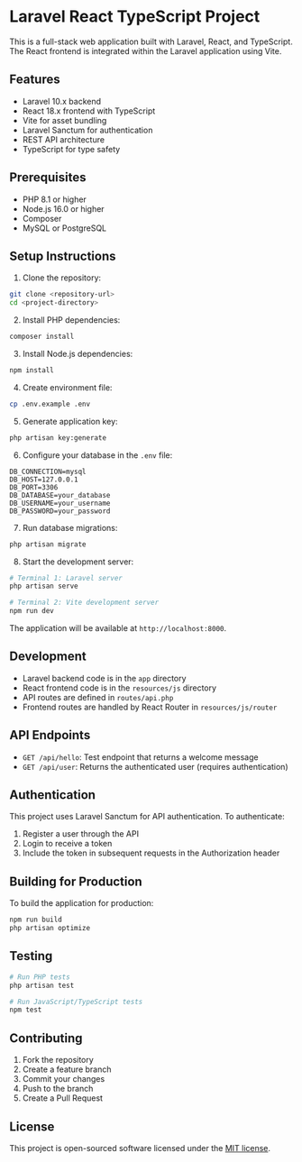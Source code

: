 # Laravel React TypeScript Project

This is a full-stack web application built with Laravel, React, and TypeScript. The React frontend is integrated within the Laravel application using Vite.

## Features

- Laravel 10.x backend
- React 18.x frontend with TypeScript
- Vite for asset bundling
- Laravel Sanctum for authentication
- REST API architecture
- TypeScript for type safety

## Prerequisites

- PHP 8.1 or higher
- Node.js 16.0 or higher
- Composer
- MySQL or PostgreSQL

## Setup Instructions

1. Clone the repository:
```bash
git clone <repository-url>
cd <project-directory>
```

2. Install PHP dependencies:
```bash
composer install
```

3. Install Node.js dependencies:
```bash
npm install
```

4. Create environment file:
```bash
cp .env.example .env
```

5. Generate application key:
```bash
php artisan key:generate
```

6. Configure your database in the `.env` file:
```
DB_CONNECTION=mysql
DB_HOST=127.0.0.1
DB_PORT=3306
DB_DATABASE=your_database
DB_USERNAME=your_username
DB_PASSWORD=your_password
```

7. Run database migrations:
```bash
php artisan migrate
```

8. Start the development server:
```bash
# Terminal 1: Laravel server
php artisan serve

# Terminal 2: Vite development server
npm run dev
```

The application will be available at `http://localhost:8000`.

## Development

- Laravel backend code is in the `app` directory
- React frontend code is in the `resources/js` directory
- API routes are defined in `routes/api.php`
- Frontend routes are handled by React Router in `resources/js/router`

## API Endpoints

- `GET /api/hello`: Test endpoint that returns a welcome message
- `GET /api/user`: Returns the authenticated user (requires authentication)

## Authentication

This project uses Laravel Sanctum for API authentication. To authenticate:

1. Register a user through the API
2. Login to receive a token
3. Include the token in subsequent requests in the Authorization header

## Building for Production

To build the application for production:

```bash
npm run build
php artisan optimize
```

## Testing

```bash
# Run PHP tests
php artisan test

# Run JavaScript/TypeScript tests
npm test
```

## Contributing

1. Fork the repository
2. Create a feature branch
3. Commit your changes
4. Push to the branch
5. Create a Pull Request

## License

This project is open-sourced software licensed under the [MIT license](https://opensource.org/licenses/MIT).
